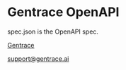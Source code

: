 # Gentrace OpenAPI

spec.json is the OpenAPI spec.

[Gentrace](https://gentrace.ai)

support@gentrace.ai
